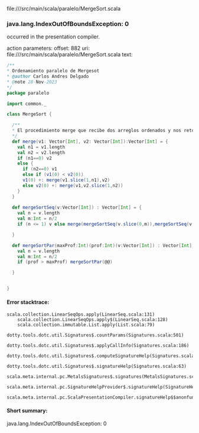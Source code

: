 file://<WORKSPACE>/src/main/scala/paralelo/MergeSort.scala
### java.lang.IndexOutOfBoundsException: 0

occurred in the presentation compiler.

action parameters:
offset: 882
uri: file://<WORKSPACE>/src/main/scala/paralelo/MergeSort.scala
text:
```scala
/**
* Ordenamiento paralelo de Mergesot
* @author Carlos Andres Delgado
* @note 28-Nov-2023
*/ 
package paralelo

import common._

class MergeSort {

  /**
  * El procedimiento merge que recibe dos arreglos ordenados y nos retorna su mezcla ordenada
  */ 
  def merge(v1: Vector[Int], v2: Vector[Int]):Vector[Int] = {
    val n1 = v1.length
    val n2 = v2.length
    if (n1==0) v2 
    else { 
      if (n2==0) v1 
      else if (v1(0) < v2(0)) 
      v1(0) +: merge(v1.slice(1,n1),v2) 
      else v2(0) +: merge(v1,v2.slice(1,n2))
    }
  }
  
  def mergeSortSeq(v:Vector[Int]) : Vector[Int] = {
    val n = v.length
    val m:Int = n/2
    if (n <= 1) v else merge(mergeSortSeq(v.slice(0,m)),mergeSortSeq(v.slice(m,n)))

  }

  def mergeSortPar(maxProf:Int)(prof:Int)(v:Vector[Int]) : Vector[Int] = {
    val n = v.length
    val m:Int = n/2
    if (prof > maxProf) mergeSortPar(@@)

  }


}

```



#### Error stacktrace:

```
scala.collection.LinearSeqOps.apply(LinearSeq.scala:131)
	scala.collection.LinearSeqOps.apply$(LinearSeq.scala:128)
	scala.collection.immutable.List.apply(List.scala:79)
	dotty.tools.dotc.util.Signatures$.countParams(Signatures.scala:501)
	dotty.tools.dotc.util.Signatures$.applyCallInfo(Signatures.scala:186)
	dotty.tools.dotc.util.Signatures$.computeSignatureHelp(Signatures.scala:94)
	dotty.tools.dotc.util.Signatures$.signatureHelp(Signatures.scala:63)
	scala.meta.internal.pc.MetalsSignatures$.signatures(MetalsSignatures.scala:17)
	scala.meta.internal.pc.SignatureHelpProvider$.signatureHelp(SignatureHelpProvider.scala:51)
	scala.meta.internal.pc.ScalaPresentationCompiler.signatureHelp$$anonfun$1(ScalaPresentationCompiler.scala:375)
```
#### Short summary: 

java.lang.IndexOutOfBoundsException: 0